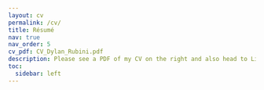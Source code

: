 ```yaml
---
layout: cv
permalink: /cv/
title: Résumé
nav: true
nav_order: 5
cv_pdf: CV_Dylan_Rubini.pdf
description: Please see a PDF of my CV on the right and also head to LinkedIn <a href="https://www.linkedin.com/in/dylan-rubini-66ba8a166/"> &gt;here &lt; </a>
toc:
  sidebar: left
---
```

